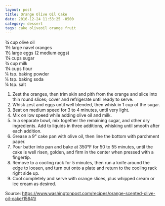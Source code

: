 ```yaml
---
layout: post
title: Orange Olive Oil Cake
date: 2016-12-24 11:53:25 -0500
category: dessert
tags: cake oliveoil orange fruit
---
```

¾ cup olive oil  
1½ large navel oranges  
1½ large eggs (2 medium eggs)  
1¼ cups sugar  
¾ cup milk  
1¼ cups flour  
¼ tsp. baking powder  
¼ tsp. baking soda  
¼ tsp. salt  
<ol>
 	<li>Zest the oranges, then trim skin and pith from the orange and slice into thin round slices; cover and refrigerate until ready to serve.</li>
 	<li>Whisk zest and eggs until well blended, then whisk in 1 cup of the sugar.</li>
 	<li>Beat on medium speed for 3 to 4 minutes, until very light.</li>
 	<li>Mix on low speed while adding olive oil and milk.</li>
 	<li>In a separate bowl, mix together the remaining sugar, and other dry ingredients. Add to liquids in three additions, whisking until smooth after each addition.</li>
 	<li>Grease a 9" cake pan with olive oil, then line the bottom with parchment paper.</li>
 	<li>Pour batter into pan and bake at 350°F for 50 to 55 minutes, until the cake is well risen, golden, and firm in the center when pressed with a fingertip.</li>
 	<li>Remove to a cooling rack for 5 minutes, then run a knife around the edge to loosen, and turn out onto a plate and return to the cooling rack right side up.</li>
 	<li>Cool completely and serve with orange slices, plus whipped cream or ice cream as desired.</li>
</ol>
<p>Source: <a href="https://www.washingtonpost.com/recipes/orange-scented-olive-oil-cake/15641/">https://www.washingtonpost.com/recipes/orange-scented-olive-oil-cake/15641/</a></p>

